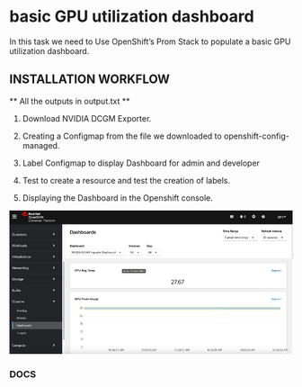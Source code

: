 # basic GPU utilization dashboard

In this task we need to Use OpenShift’s Prom Stack to populate a basic GPU utilization dashboard.

## INSTALLATION WORKFLOW 

** All the outputs in output.txt **

1. Download NVIDIA DCGM Exporter.

2. Creating a Configmap from the file we downloaded to openshift-config-managed.

3. Label Configmap to display Dashboard for admin and developer

4. Test to create a resource and test the creation of labels.

5. Displaying the Dashboard in the Openshift console.

![Screenshot](image.png)


### DOCS

[1]: https://docs.nvidia.com/datacenter/cloud-native/openshift/latest/enable-gpu-monitoring-dashboard.html

